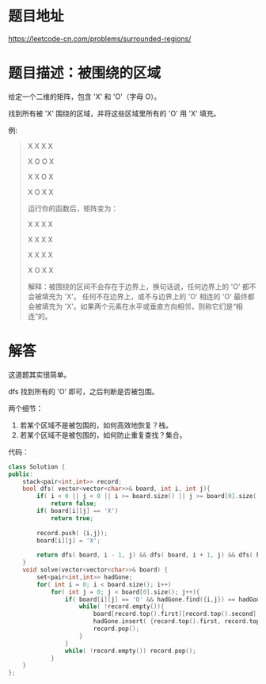 # 题目地址

https://leetcode-cn.com/problems/surrounded-regions/

# 题目描述：被围绕的区域

给定一个二维的矩阵，包含 'X' 和 'O'（字母 O）。

找到所有被 'X' 围绕的区域，并将这些区域里所有的 'O' 用 'X' 填充。

例:
>
>X X X X
>
>X O O X
>
>X X O X
>
>X O X X
>
>运行你的函数后，矩阵变为：
>
>X X X X
>
>X X X X
>
>X X X X
>
>X O X X
>
>解释：被围绕的区间不会存在于边界上，换句话说，任何边界上的 'O' 都不会被填充为 'X'。 任何不在边界上，或不与边界上的 'O' 相连的 'O' 最终都会被填充为 'X'。如果两个元素在水平或垂直方向相邻，则称它们是“相连”的。



# 解答
这道题其实很简单。

dfs 找到所有的 'O' 即可，之后判断是否被包围。

两个细节：
1. 若某个区域不是被包围的，如何高效地恢复？栈。
2. 若某个区域不是被包围的，如何防止重复查找？集合。

代码：
```cpp
class Solution {
public:
    stack<pair<int,int>> record;
    bool dfs( vector<vector<char>>& board, int i, int j){
        if( i < 0 || j < 0 || i >= board.size() || j >= board[0].size())
            return false;
        if( board[i][j] == 'X')
            return true;
        
        record.push( {i,j});
        board[i][j] = 'X';
        
        return dfs( board, i - 1, j) && dfs( board, i + 1, j) && dfs( board, i, j - 1) && dfs( board, i, j + 1);
    }
    void solve(vector<vector<char>>& board) {
        set<pair<int,int>> hadGone;
        for( int i = 0; i < board.size(); i++)
            for( int j = 0; j < board[0].size(); j++){
                if( board[i][j] == 'O' && hadGone.find({i,j}) == hadGone.end() &&!dfs( board, i, j)){
                    while( !record.empty()){
                        board[record.top().first][record.top().second] = 'O';
                        hadGone.insert( {record.top().first, record.top().second});
                        record.pop();
                    }       
                }
                while( !record.empty()) record.pop();
            }
    }
};
```
